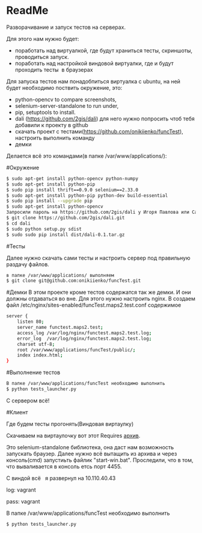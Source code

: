 ReadMe
========

Разворачивание и запуск тестов на серверах.

Для этого нам нужно будет:
- поработать над виртуалкой, где будут храниться тесты, скриншоты, проводиться запуск.
- поработать над настройкой виндовой виртуалки, где и будут проходить тесты  в браузерах

Для запуска тестов нам понадобпиться виртуалка с ubuntu, на ней будет необходимо поствить окружение, это:
- python-opencv to compare screenshots,
- selenium-server-standalone to run under,
- pip, setuptools to install.
- dali (https://github.com/2gis/dali) для него нужно попросить чтоб тебя добавили к проекту в github
- скачать проект с тестами(https://github.com/onikiienko/funcTest), настроить выполнить команду
- демки

Делается всё это командами(в папке /var/www/applications/):

#Окружение

```bash
$ sudo apt-get install python-opencv python-numpy
$ sudo apt-get install python-pip
$ sudo pip install thrift==0.9.0 selenium==2.33.0
$ sudo apt-get install python-pip python-dev build-essential
$ sudo pip install --upgrade pip
$ sudo apt-get install python-opencv
Запросили пароль на https://github.com/2gis/dali у Игоря Павлова или Саши Баяндина
$ git clone https://github.com/2gis/dali.git
$ cd dali
$ sudo python setup.py sdist
$ sudo sudo pip install dist/dali-0.1.tar.gz
```
#Тесты

Далее нужно скачать сами тесты и настроить сервер под правильную раздачу файлов.

```bash
в папке /var/www/applications/ выполняем
$ git clone git@github.com:onikiienko/funcTest.git
```
#Демки
В этом проекте кроме тестов содержатся так же демки. И они должны отдаваться во вне. Для этого нужно настроить nginx.
В создаем файл /etc/nginx/sites-enabled/funcTest.maps2.test.conf содержимое

```bash 
server {
    listen 80;
    server_name functest.maps2.test;
    access_log /var/log/nginx/functest.maps2.test.log;
    error_log  /var/log/nginx/functest.maps2.test.log;
    charset utf-8;
    root /var/www/applications/funcTest/public/;
    index index.html;
}
```

#Выполнение тестов

```bash 
В папке /var/www/applications/funcTest необходимо выполнить 
$ python tests_launcher.py
```

С сервером всё!

#Клиент

Где будем тесты прогонять(Виндовая виртаулку)

Скачиваем на виртаулочку вот этот 
Requires [архив](https://github.com/bayandin/selenium-launchers/archive/master.zip).

Это selenium-standalone библиотека, она даст нам возможность запускать браузер. Далее нужно всё вытащить из архива и через консоль(cmd) запустиьть файлик "start-win.bat". Проследили, что в том, что вываливается в консоль етсь порт 4455.

С виндой всё
 
я развернул на 10.110.40.43

log: vagrant

pass: vagrant

В папке /var/www/applications/funcTest необходимо выполнить 
```bash 
$ python tests_launcher.py
```
